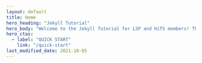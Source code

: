 ```yaml
---
layout: default
title: Home
hero_heading: "Jekyll Tutorial"
hero_body: "Welcome to the Jekyll Tutorial for LSP and HiTS members! This website houses tutorials and resources you may need to build a Jekyll website for your project or publication."
hero_ctas:
  - label: "QUICK START"
    link: "/quick-start"
last_modified_date: 2021-10-05
---
```

